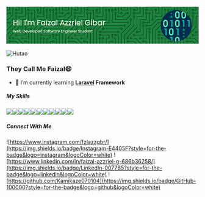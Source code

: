 <!-- # Hi there! I'm Faizal Azzriel Gibar 👋 -->
![Faizal](Asset/github-header.png)

![Hutao](https://i.pinimg.com/originals/0c/af/9f/0caf9f7b8ab4917287aaaf8b8b772cd7.gif)


### They Call Me Faizal😄
- 🌱 I’m currently learning **[Laravel]() Framework**
##### My Skills
<img src="https://img.shields.io/badge/C%2B%2B-00599C?style=for-the-badge&logo=c%2B%2B&logoColor=white" /><img src="https://img.shields.io/badge/HTML5-E34F26?style=for-the-badge&logo=html5&logoColor=white" /><img src="https://img.shields.io/badge/CSS3-1572B6?style=for-the-badge&logo=css3&logoColor=white" /><img src="https://img.shields.io/badge/JavaScript-323330?style=for-the-badge&logo=javascript&logoColor=F7DF1E" /><img src="https://img.shields.io/badge/PHP-777BB4?style=for-the-badge&logo=php&logoColor=white" /><img src="https://img.shields.io/badge/Bootstrap-563D7C?style=for-the-badge&logo=bootstrap&logoColor=white" /><img src="https://img.shields.io/badge/Laravel-FF2D20?style=for-the-badge&logo=laravel&logoColor=white" /><img src="https://img.shields.io/badge/React-20232A?style=for-the-badge&logo=react&logoColor=61DAFB" /><img src="https://img.shields.io/badge/Tailwind_CSS-38B2AC?style=for-the-badge&logo=tailwind-css&logoColor=white" /><img src="https://img.shields.io/badge/MySQL-005C84?style=for-the-badge&logo=mysql&logoColor=white" /><img src="https://img.shields.io/badge/Visual_Studio_Code-0078D4?style=for-the-badge&logo=visual%20studio%20code&logoColor=white" />

##### Connect With Me
![https://www.instagram.com/fzlazzgbr/](https://img.shields.io/badge/Instagram-E4405F?style=for-the-badge&logo=instagram&logoColor=white)
![https://www.linkedin.com/in/faizal-azzriel-g-686b36258/](https://img.shields.io/badge/LinkedIn-0077B5?style=for-the-badge&logo=linkedin&logoColor=white)
![https://github.com/Kamikaze070104](https://img.shields.io/badge/GitHub-100000?style=for-the-badge&logo=github&logoColor=white)